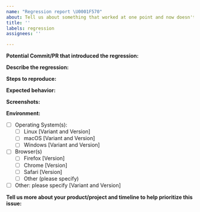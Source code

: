 ```yaml
---
name: "Regression report \U0001F570"
about: Tell us about something that worked at one point and now doesn't
title: ''
labels: regression
assignees: ''

---
```


<!--For regression reports, please provide as much relevant info as possible.-->

**Potential Commit/PR that introduced the regression:**
<!-- If you have time to investigate, what PR/date introduced this issue. -->

**Describe the regression:**
<!-- A clear and concise description of what the regression is. -->

**Steps to reproduce:**
<!--
1. Do '...'
2. Click on '....'
3. See error

For the fastest support, provide a working demo or minimal reproduction using tools such as [codepen](https://codepen.io/) or [jsfiddle](https://jsfiddle.net/)
-->

**Expected behavior:**
<!-- A clear and concise description of what you expected to happen. -->

**Screenshots:**
<!-- If applicable, add screenshots to help explain your problem. -->

**Environment:**
   - [ ] Operating System(s): 
       - [ ] Linux [Variant and Version]
       - [ ] macOS [Variant and Version]
       - [ ] Windows [Variant and Version]
   - [ ] Browser(s)
       - [ ] Firefox [Version]
       - [ ] Chrome [Version]
       - [ ] Safari [Version]
       - [ ] Other (please specify) 
   - [ ] Other: please specify [Variant and Version]

**Tell us more about your product/project and timeline to help prioritize this issue:**
<!--
* What product/project does this impact?
* List product/project release(s) and timelines.
* Is this a customer reported blocking issue?
-->
